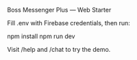 Boss Messenger Plus — Web Starter

Fill .env with Firebase credentials, then run:

npm install
npm run dev

Visit /help and /chat to try the demo.